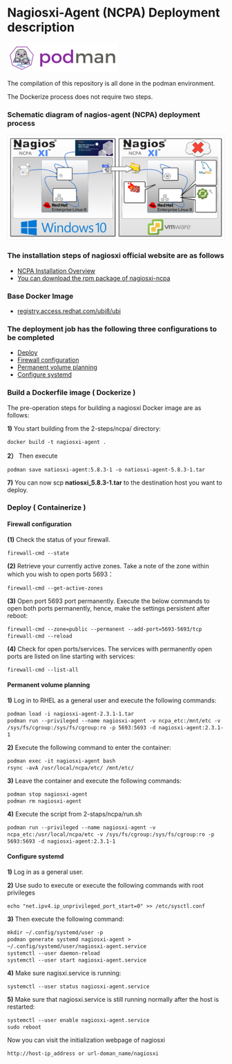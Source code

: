 # Nagiosxi-Agent (NCPA) Deployment description

<a href="https://podman.io/"><img src="../../img/podman.svg" width="256"></a>

The compilation of this repository is all done in the podman environment. 

The Dockerize process does not require two steps.

### Schematic diagram of nagios-agent (NCPA) deployment process

<a href="https://www.nagios.org/ncpa/"><img src="../../img/nagiosxi-ncpa.svg" width="768"></a>

### The installation steps of nagiosxi official website are as follows

* [NCPA Installation Overview](https://assets.nagios.com/downloads/ncpa/docs/Installing-NCPA.pdf)
* [You can download the rpm package of nagiosxi-ncpa](https://www.nagios.org/ncpa/#downloads)

### Base Docker Image

* [registry.access.redhat.com/ubi8/ubi](https://catalog.redhat.com/software/containers/ubi8/ubi/5c359854d70cc534b3a3784e?gti-tabs=unauthenticated&container-tabs=gti)

### The deployment job has the following three configurations to be completed

- [Deploy](#deploy--containerize-)
- [Firewall configuration](#Firewall-configuration)
- [Permanent volume planning](#Permanent-volume-planning)
- [Configure systemd](#Configure-systemd)

### Build a Dockerfile image ( Dockerize )
The pre-operation steps for building a nagiosxi Docker image are as follows:

**1)** You start building from the 2-steps/ncpa/ directory:

    docker build -t nagiosxi-agent .

**2）** Then execute

	podman save natiosxi-agent:5.8.3-1 -o natiosxi-agent-5.8.3-1.tar

**7)** You can now scp **natiosxi_5.8.3-1.tar** to the destination host you want to deploy.

### Deploy ( Containerize )

#### Firewall configuration

**(1)** Check the status of your firewall.

    firewall-cmd --state

**(2)** Retrieve your currently active zones. Take a note of the zone within which you wish to open ports 5693：

    firewall-cmd --get-active-zones

**(3)** Open port 5693 port permanently. Execute the below commands to open both ports permanently, hence, make the settings persistent after reboot:

    firewall-cmd --zone=public --permanent --add-port=5693-5693/tcp
    firewall-cmd --reload

**(4)** Check for open ports/services. The services with permanently open ports are listed on line starting with services:

    firewall-cmd --list-all


#### Permanent volume planning
**1)** Log in to RHEL as a general user and execute the following commands:

    podman load -i nagiosxi-agent-2.3.1-1.tar 
    podman run --privileged --name nagiosxi-agent -v ncpa_etc:/mnt/etc -v /sys/fs/cgroup:/sys/fs/cgroup:ro -p 5693:5693 -d nagiosxi-agent:2.3.1-1
    
**2)** Execute the following command to enter the container:
	
    podman exec -it nagiosxi-agent bash  
    rsync -avA /usr/local/ncpa/etc/ /mnt/etc/  

**3)** Leave the container and execute the following commands:

	podman stop nagiosxi-agent 
	podman rm nagiosxi-agent 

**4)** Execute the script from 2-staps/ncpa/run.sh

	podman run --privileged --name nagiosxi-agent -v ncpa_etc:/usr/local/ncpa/etc -v /sys/fs/cgroup:/sys/fs/cgroup:ro -p 5693:5693 -d nagiosxi-agent:2.3.1-1
    
#### Configure systemd

**1)** Log in as a general user. 

**2)** Use sudo to execute or execute the following commands with root privileges

	echo "net.ipv4.ip_unprivileged_port_start=0" >> /etc/sysctl.conf

**3)** Then execute the following command:

	mkdir ~/.config/systemd/user -p 
    podman generate systemd nagiosxi-agent > ~/.config/systemd/user/nagiosxi-agent.service 
    systemctl --user daemon-reload 
    systemctl --user start nagiosxi-agent.service 
    
**4)** Make sure nagisxi.service is running:

	systemctl --user status nagiosxi-agent.service

**5)** Make sure that nagiosxi.service is still running normally after the host is restarted:
	
    systemctl --user enable nagiosxi-agent.service
    sudo reboot

Now you can visit the initialization webpage of nagiosxi

    http://host-ip_address or url-doman_name/nagiosxi

